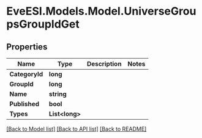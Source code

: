 # EveESI.Models.Model.UniverseGroupsGroupIdGet

## Properties

Name | Type | Description | Notes
------------ | ------------- | ------------- | -------------
**CategoryId** | **long** |  | 
**GroupId** | **long** |  | 
**Name** | **string** |  | 
**Published** | **bool** |  | 
**Types** | **List&lt;long&gt;** |  | 

[[Back to Model list]](../README.md#documentation-for-models) [[Back to API list]](../README.md#documentation-for-api-endpoints) [[Back to README]](../README.md)

